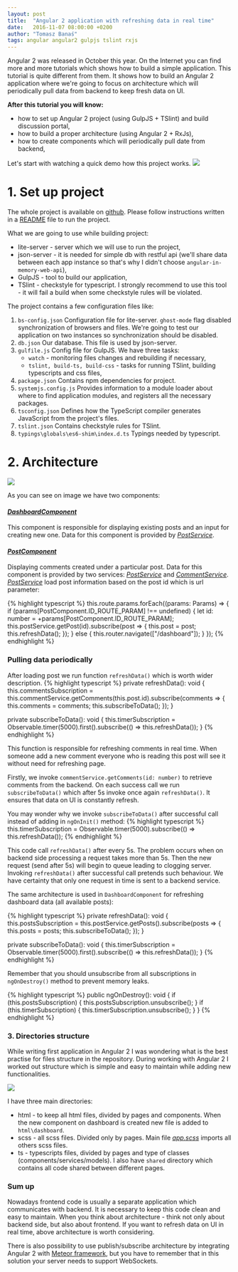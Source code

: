 ```yaml
---
layout: post
title:  "Angular 2 application with refreshing data in real time"
date:   2016-11-07 08:00:00 +0200
author: "Tomasz Banaś"
tags: angular angular2 gulpjs tslint rxjs
---
```


Angular 2 was released in October this year. On the Internet you can find more and more tutorials which shows how to build a simple application. This tutorial is quite different from them. It shows how to build an Angular 2 application where we're going to focus on architecture which will periodically pull data from backend to keep fresh data on UI.

__After this tutorial you will know:__

* how to set up Angular 2 project (using GulpJS + TSlint) and build discussion portal,
* how to build a proper architecture (using Angular 2 + RxJs),
* how to create components which will periodically pull date from backend,

Let's start with watching a quick demo how this project works.
<img src="/images/blog/posts/angular2-discussion-portal/demo.gif"/>

# 1. Set up project

The whole project is available on [github](https://github.com/BeyondScheme/angular2-discussion-portal). Please follow instructions written in a [README](https://github.com/BeyondScheme/angular2-discussion-portal/blob/master/README.md) file to run the project. 

What we are going to use while building project:

* lite-server - server which we will use to run the project,
* json-server - it is needed for simple db with restful api (we'll share data between each app instance so that's why I didn't choose `angular-in-memory-web-api`),
* GulpJS - tool to build our application,
* TSlint - checkstyle for typescript. I strongly recommend to use this tool - it will fail a build when some checkstyle rules will be violated.

The project contains a few configuration files like:
 
1. `bs-config.json` Configuration file for lite-server. `ghost-mode` flag disabled synchronization of browsers and files. We're going to test our application on two instances so synchronization should be disabled.
2. `db.json` Our database. This file is used by json-server.
3. `gulfile.js` Config file for GulpJS. We have three tasks:
    * `watch` - monitoring files changes and rebuilding if necessary,
    * `tslint, build-ts, build-css` - tasks for running TSlint, building typescripts and css files,
4. `package.json` Contains npm dependencies for project.
5. `systemjs.config.js` Provides information to a module loader about where to find application modules, and registers all the necessary packages.
6. `tsconfig.json` Defines how the TypeScript compiler generates JavaScript from the project's files.
7. `tslint.json` Contains checkstyle rules for TSlint.
8. `typings\globals\es6-shim\index.d.ts` Typings needed by typescript.

# 2. Architecture

<img src="/images/blog/posts/angular2-discussion-portal/architecture.png"/>

As you can see on image we have two components:

#### [_DashboardComponent_](https://github.com/BeyondScheme/angular2-discussion-portal/blob/master/src/ts/dashboard/components/dashboard.component.ts)
This component is responsible for displaying existing posts and an input for creating new one. Data for this component is provided by [_PostService_](https://github.com/BeyondScheme/angular2-discussion-portal/blob/master/src/ts/shared/services/post.service.ts).

#### [_PostComponent_](https://github.com/BeyondScheme/angular2-discussion-portal/blob/master/src/ts/post/components/post.component.ts)
Displaying comments created under a particular post. Data for this component is provided by two services: [_PostService_](https://github.com/BeyondScheme/angular2-discussion-portal/blob/master/src/ts/shared/services/post.service.ts) and [_CommentService_](https://github.com/BeyondScheme/angular2-discussion-portal/blob/master/src/ts/post/services/comment.service.ts).
[_PostService_](https://github.com/BeyondScheme/angular2-discussion-portal/blob/master/src/ts/shared/services/post.service.ts) load post information based on the post id which is url parameter:

{% highlight typescript %}
this.route.params.forEach((params: Params) => {
    if (params[PostComponent.ID_ROUTE_PARAM] !== undefined) {
        let id: number = +params[PostComponent.ID_ROUTE_PARAM];
        this.postService.getPost(id).subscribe(post => {
            this.post = post;
            this.refreshData();
        });
    } else {
        this.router.navigate(["/dashboard"]);
    }
});
{% endhighlight %}

### Pulling data periodically
After loading post we run function `refreshData()` which is worth wider description.
{% highlight typescript %}
private refreshData(): void {
    this.commentsSubscription = this.commentService.getComments(this.post.id).subscribe(comments => {
        this.comments = comments;
        this.subscribeToData();
    });
}

private subscribeToData(): void {
    this.timerSubscription = Observable.timer(5000).first().subscribe(() => this.refreshData());
}
{% endhighlight %}

This function is responsible for refreshing comments in real time. When someone add a new comment everyone who is reading this post will see it without need for refreshing page.

Firstly, we invoke `commentService.getComments(id: number)` to retrieve comments from the backend. On each success call we run `subscribeToData()` which after 5s invoke once again `refreshData()`.
It ensures that data on UI is constantly refresh.

You may wonder why we invoke `subscribeToData()` after successful call instead of adding in `ngOnInit()` method:
{% highlight typescript %}
this.timerSubscription = Observable.timer(5000).subscribe(() => this.refreshData());
{% endhighlight %}

This code call `refreshData()` after every 5s. The problem occurs when on backend side processing a request takes more than 5s. Then the new request (send after 5s) will begin to queue leading to clogging server.
Invoking `refreshData()` after successful call pretends such behaviour. We have certainty that only one request in time is sent to a backend service.

The same architecture is used in `DashboardComponent` for refreshing dashboard data (all available posts):

{% highlight typescript %}
private refreshData(): void {
    this.postsSubscription = this.postService.getPosts().subscribe(posts => {
        this.posts = posts;
        this.subscribeToData();
    });
}

private subscribeToData(): void {
    this.timerSubscription = Observable.timer(5000).first().subscribe(() => this.refreshData());
}
{% endhighlight %}

Remember that you should unsubscribe from all subscriptions in `ngOnDestroy()` method to prevent memory leaks.

{% highlight typescript %}
public ngOnDestroy(): void {
    if (this.postsSubscription) {
        this.postsSubscription.unsubscribe();
    }
    if (this.timerSubscription) {
        this.timerSubscription.unsubscribe();
    }
}
{% endhighlight %}

### 3. Directories structure
While writing first application in Angular 2 I was wondering what is the best practise for files structure in the repository. During working with Angular 2 I worked out structure which is simple and easy to maintain while adding new functionalities.

<img src="/images/blog/posts/angular2-discussion-portal/packages_structure.png"/>

I have three main directories: 

* html - to keep all html files, divided by pages and components. When the new component on dashboard is created new file is added to `html\dashboard`.
* scss - all scss files. Divided only by pages. Main file [_app.scss_](https://github.com/BeyondScheme/angular2-discussion-portal/blob/master/src/scss/app.scss) imports all others scss files.
* ts - typescripts files, divided by pages and type of classes (components/services/models). I also have `shared` directory which contains all code shared between different pages.


### Sum  up
Nowadays frontend code is usually a separate application which communicates with backend. It is necessary to keep this code clean and easy to maintain. When you think about architecture - think not only about backend side, but also about frontend. If you want to refresh data on UI in real time, above architecture is worth considering.

There is also possibility to use publish/subscribe architecture by integrating Angular 2 with [Meteor framework](https://www.meteor.com/), but you have to remember that in this solution your server needs to support WebSockets.

